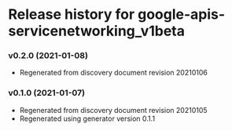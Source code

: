 # Release history for google-apis-servicenetworking_v1beta

### v0.2.0 (2021-01-08)

* Regenerated from discovery document revision 20210106

### v0.1.0 (2021-01-07)

* Regenerated from discovery document revision 20210105
* Regenerated using generator version 0.1.1

